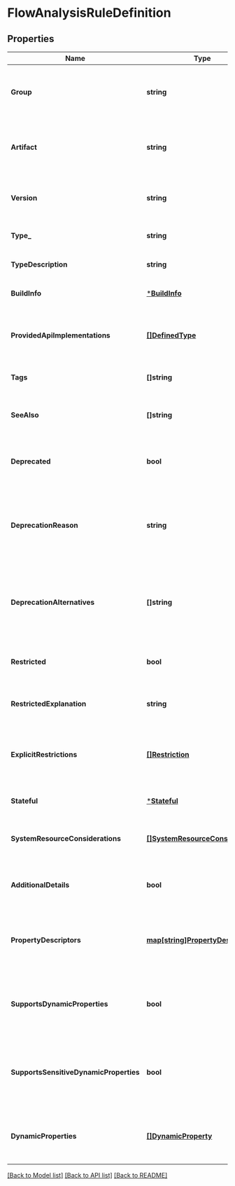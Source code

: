 # FlowAnalysisRuleDefinition

## Properties
Name | Type | Description | Notes
------------ | ------------- | ------------- | -------------
**Group** | **string** | The group name of the bundle that provides the referenced type. | [optional] [default to null]
**Artifact** | **string** | The artifact name of the bundle that provides the referenced type. | [optional] [default to null]
**Version** | **string** | The version of the bundle that provides the referenced type. | [optional] [default to null]
**Type_** | **string** | The fully-qualified class type | [optional] [default to null]
**TypeDescription** | **string** | The description of the type. | [optional] [default to null]
**BuildInfo** | [***BuildInfo**](BuildInfo.md) |  | [optional] [default to null]
**ProvidedApiImplementations** | [**[]DefinedType**](DefinedType.md) | If this type represents a provider for an interface, this lists the APIs it implements | [optional] [default to null]
**Tags** | **[]string** | The tags associated with this type | [optional] [default to null]
**SeeAlso** | **[]string** | The names of other component types that may be related | [optional] [default to null]
**Deprecated** | **bool** | Whether or not the component has been deprecated | [optional] [default to null]
**DeprecationReason** | **string** | If this component has been deprecated, this optional field can be used to provide an explanation | [optional] [default to null]
**DeprecationAlternatives** | **[]string** | If this component has been deprecated, this optional field provides alternatives to use | [optional] [default to null]
**Restricted** | **bool** | Whether or not the component has a general restriction | [optional] [default to null]
**RestrictedExplanation** | **string** | An optional description of the general restriction | [optional] [default to null]
**ExplicitRestrictions** | [**[]Restriction**](Restriction.md) | Explicit restrictions that indicate a require permission to use the component | [optional] [default to null]
**Stateful** | [***Stateful**](Stateful.md) |  | [optional] [default to null]
**SystemResourceConsiderations** | [**[]SystemResourceConsideration**](SystemResourceConsideration.md) | The system resource considerations for the given component | [optional] [default to null]
**AdditionalDetails** | **bool** | Indicates if the component has additional details documentation | [optional] [default to null]
**PropertyDescriptors** | [**map[string]PropertyDescriptor**](PropertyDescriptor.md) | Descriptions of configuration properties applicable to this component. | [optional] [default to null]
**SupportsDynamicProperties** | **bool** | Whether or not this component makes use of dynamic (user-set) properties. | [optional] [default to null]
**SupportsSensitiveDynamicProperties** | **bool** | Whether or not this component makes use of sensitive dynamic (user-set) properties. | [optional] [default to null]
**DynamicProperties** | [**[]DynamicProperty**](DynamicProperty.md) | Describes the dynamic properties supported by this component | [optional] [default to null]

[[Back to Model list]](../README.md#documentation-for-models) [[Back to API list]](../README.md#documentation-for-api-endpoints) [[Back to README]](../README.md)

